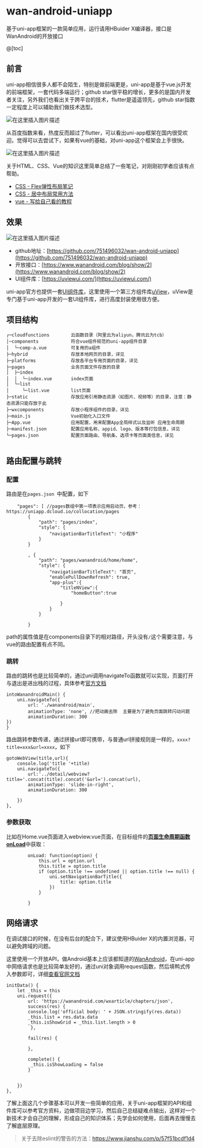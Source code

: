 # wan-android-uniapp
基于uni-app框架的一款简单应用，运行请用HBuider X编译器，接口是WanAndroid的开放接口




@[toc]
## 前言

uni-app相信很多人都不会陌生，特别是做前端更是，uni-app是基于vue.js开发的前端框架，一套代码多端运行；github star很平稳的增长，更多的是国内开发者关注，另外我们也看出关于跨平台的技术，flutter是遥遥领先，github star指数一定程度上可以辅助我们做技术选型。

![在这里插入图片描述](https://img-blog.csdnimg.cn/img_convert/582e2a9130af8486de55fe0d8009b3fc.png#pic_center)

从百度指数来看，热度反而超过了flutter，可以看出uni-app框架在国内很受欢迎。觉得可以去尝试下，如果有vue的基础，对uni-app这个框架会上手很快。

![在这里插入图片描述](https://img-blog.csdnimg.cn/img_convert/f6a3f6a7c30c7eb919b68cc5f4b88710.png#pic_center)


关于HTML、CSS、Vue的知识这里简单总结了一些笔记，对刚刚初学者应该有点帮助。

- [CSS - Flex弹性布局笔记](https://blog.csdn.net/hzw2017/article/details/115028445)
- [CSS - 居中布局常用方法](https://blog.csdn.net/hzw2017/article/details/115029049)
- [vue - 写给自己看的教程](https://blog.csdn.net/hzw2017/article/details/115029283)

## 效果

![在这里插入图片描述](https://img-blog.csdnimg.cn/img_convert/c7e814517f7c9dd5f5acf3248a5f73ca.gif#pic_center)



- github地址：[https://github.com/751496032/wan-android-uniapp](https://github.com/751496032/wan-android-uniapp)
- 开放接口：[https://www.wanandroid.com/blog/show/2](https://www.wanandroid.com/blog/show/2)
- UI组件库：[https://uviewui.com/](https://uviewui.com/)

uni-app官方也提供一套[UI组件库](https://uniapp.dcloud.io/component/README)，这里使用一个第三方组件库[uView](https://uviewui.com/)，uView是专门基于uni-app开发的一套UI组件库，进行高度封装使用很方便。



## 项目结构

```
┌─cloudfunctions        云函数目录（阿里云为aliyun，腾讯云为tcb）
│─components            符合vue组件规范的uni-app组件目录
│  └─comp-a.vue         可复用的a组件
├─hybrid                存放本地网页的目录，详见
├─platforms             存放各平台专用页面的目录，详见
├─pages                 业务页面文件存放的目录
│  ├─index
│  │  └─index.vue       index页面
│  └─list
│     └─list.vue        list页面
├─static                存放应用引用静态资源（如图片、视频等）的目录，注意：静态资源只能存放于此
├─wxcomponents          存放小程序组件的目录，详见
├─main.js               Vue初始化入口文件
├─App.vue               应用配置，用来配置App全局样式以及监听 应用生命周期
├─manifest.json         配置应用名称、appid、logo、版本等打包信息，详见
└─pages.json            配置页面路由、导航条、选项卡等页面类信息，详见
    
```

## 路由配置与跳转

### 配置

路由是在`pages.json `中配置，如下


```
	"pages": [ //pages数组中第一项表示应用启动页，参考：https://uniapp.dcloud.io/collocation/pages
		{
			"path": "pages/index",
			"style": {
				"navigationBarTitleText": "小程序"
			}
		}

		, {
			"path": "pages/wanandroid/home/home",
			"style": {
				"navigationBarTitleText": "首页",
				"enablePullDownRefresh": true,
				"app-plus":{
					"titleNView":{
						"homeButton":true
						
					}
				}
			}

		}
```


path的属性值是在components目录下的相对路径，开头没有`/`这个需要注意，与vue的路由配置有点不同。

### 跳转

路由的跳转也是比较简单的，通过uni调用navigateTo函数就可以实现，页面打开与退出是进出栈的过程，具体参考[官方文档](https://uniapp.dcloud.io/frame?id=%e8%b7%af%e7%94%b1%e8%b7%b3%e8%bd%ac)

```
intoWanandroidMain() {
	uni.navigateTo({
		url: './wanandroid/main',
		animationType: 'none', //把动画去除  主要是为了避免页面跳转闪动问题
	    animationDuration: 300
})
}
```


路由跳转参数传递，通过拼接url即可携带，与普通url拼接规则是一样的，`xxxx?title=xxx&url=xxxx`，如下

```
gotoWebView(title,url){
    console.log('title '+title)
    uni.navigateTo({
    	url:'../detail/webview?title='.concat(title).concat('&url=').concat(url),
    	animationType: 'slide-in-right',
    	animationDuration: 300
    				
    })
},
```




### 参数获取

比如在Home.vue页面进入webview.vue页面，在目标组件的[**页面生命周期函数onLoad**](https://uniapp.dcloud.io/collocation/frame/lifecycle?id=%e9%a1%b5%e9%9d%a2%e7%94%9f%e5%91%bd%e5%91%a8%e6%9c%9f)中获取：


```
		onLoad: function(option) {
			this.url = option.url
			this.title = option.title
			if (option.title !== undefined || option.title !== null) {
				uni.setNavigationBarTitle({
					title: option.title
				})
			}

		}
```


## 网络请求

在调试接口的时候，在没有后台的配合下，建议使用HBuider X的内置浏览器，可以避免跨域的问题。

这里使用一个开放API，做Android基本上应该都知道的[WanAndroid](https://www.wanandroid.com/blog/show/2)，在uni-app中网络请求也是比较简单友好的，通过uni对象调用request函数，然后填鸭式传入参数即可，详细[查看官网文档](https://uniapp.dcloud.io/api/request/request)



```
initData() {
	let _this = this
	uni.request({
		url: 'https://wanandroid.com/wxarticle/chapters/json',
		success(res) {
		console.log('official body: ' + JSON.stringify(res.data))
		_this.list = res.data.data
		_this.isShowGrid = _this.list.length > 0
		 },

		fail(res) {

	    },

		complete() {
		 _this.isShowLoading = false
		}


	})
},
```

了解上面这几个步骤基本可以开发一些简单的应用，关于uni-app框架的API和组件库可以参考官方资料，边做项目边学习，然后自己总结疑难点输出，这样对一个新技术才会自己的理解，形成自己的知识体系；先学会如何使用，后面再去慢慢去了解底层原理。

> 关于去除eslint的警告的方法：https://www.jianshu.com/p/57f51bcdf1d4









